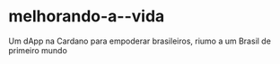# melhorando-a--vida
Um dApp na Cardano para empoderar brasileiros, riumo a um Brasil de primeiro mundo
